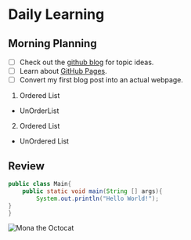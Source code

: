 # Daily Learning
## Morning Planning
- [ ] Check out the [github blog](https://github.blog/) for topic ideas.
- [ ] Learn about [GitHub Pages](https://skills.github.com/#first-day-on-github).
- [ ] Convert my first blog post into an actual webpage.
1. Ordered List
- UnOrderList
2. Ordered List
- UnOrdered List
## Review
```java
public class Main{
    public static void main(String [] args){
        System.out.println("Hello World!");
}
}
```
![Mona the Octocat](https://octodex.github.com/images/original.png)
